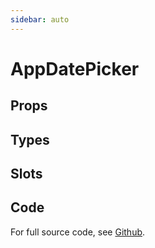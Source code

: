 ```yaml
---
sidebar: auto
---
```



# AppDatePicker
<script setup>
import AppDatePickerPlayground from './AppDatePickerPlayground.vue'
</script>

<AppDatePickerPlayground />

## Props

## Types

## Slots

## Code

For full source code, see [Github](https://github.com/wisemen-digital/vue-core/blob/main/packages/components/src/components/date/AppDatePicker.vue).
